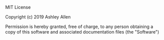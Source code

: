 MIT License

Copyright (c) 2019 Ashley Allen

Permission is hereby granted, free of charge, to any person obtaining a copy
of this software and associated documentation files (the "Software")